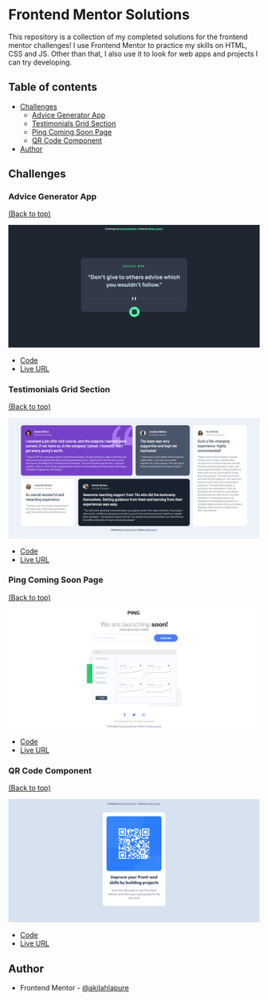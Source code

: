 # Frontend Mentor Solutions

This repository is a collection of my completed solutions for the frontend mentor challenges! I use Frontend Mentor to practice my skills on HTML, CSS and JS. Other than that, I also use it to look for web apps and projects I can try developing.
## Table of contents

- [Challenges](#challenges)
    - [Advice Generator App](#advice-generator-app)
    - [Testimonials Grid Section](#testimonials-grid-section)
    - [Ping Coming Soon Page](#ping-coming-soon-page)
    - [QR Code Component](#qr-code-component)
- [Author](#author)


## Challenges
### Advice Generator App

[(Back to top)](#table-of-contents)

![](advice-generator-app-main/screenshot.png)

- [Code](https://github.com/akilahlapure/frontend-mentor/tree/main/advice-generator-app-main)
- [Live URL](https://byooki-advice-generator.netlify.app/)


### Testimonials Grid Section

[(Back to top)](#table-of-contents)

![](testimonials-grid-section-main/screenshot.png)

- [Code](https://github.com/akilahlapure/frontend-mentor/tree/main/testimonials-grid-section-main)
- [Live URL](https://byooki-testimonials-grid.netlify.app/)


### Ping Coming Soon Page

[(Back to top)](#table-of-contents)

![](ping-coming-soon-page-master/screenshot.png)

- [Code](https://github.com/akilahlapure/frontend-mentor/tree/main/ping-coming-soon-page-master)
- [Live URL](https://byooki-ping-coming-soon-page.netlify.app/)


### QR Code Component

[(Back to top)](#table-of-contents)

![](qr-code-component-main/screenshot.png)

- [Code](https://github.com/akilahlapure/frontend-mentor/tree/main/qr-code-component-main)
- [Live URL](https://byooki-qr-code-component.netlify.app/)

## Author

- Frontend Mentor - [@akilahlapure](https://www.frontendmentor.io/profile/akilahlapure)

